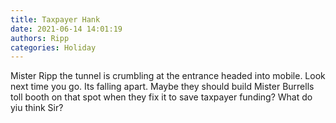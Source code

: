 ```yaml
---
title: Taxpayer Hank
date: 2021-06-14 14:01:19
authors: Ripp
categories: Holiday
---
```


 Mister Ripp the tunnel is crumbling at the entrance headed into mobile. Look next time you go. Its falling apart. Maybe they should build Mister Burrells toll booth on that spot when they fix it to save taxpayer funding? What do yiu think Sir?